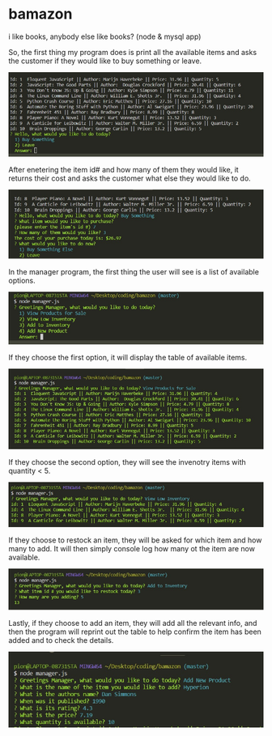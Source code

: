 # bamazon
i like books, anybody else like books? (node &amp; mysql app)



So, the first thing my program does is print all the available items and asks the customer if they would like to buy something or leave.  

![Alt text](images/firstoption.jpg?raw=true "start")

After enetering the item id# and how many of them they would like, it returns their cost and asks the customer what else they would like to do.

![Alt text](images/itemamount.jpg?raw=true "stuff")

In the manager program, the first thing the user will see is a list of available options.  

![Alt text](images/manager0.jpg?raw=true "manager interface")

If they choose the first option, it will display the table of available items.

![Alt text](images/manager1.jpg?raw=true "manager interface")

If they choose the second option, they will see the invenotry items with quantity < 5. 

![Alt text](images/manager2.jpg?raw=true "manager interface")

If they choose to restock an item, they will be asked for which item and how many to add.  It will then simply console log how many ot the item are now available.  

![Alt text](images/manager3.jpg?raw=true "manager interface")

Lastly, if they choose to add an item, they will add all the relevant info, and then the program will reprint out the table to help confirm the item has been added and to check the details. 

![Alt text](images/manager4.jpg?raw=true "manager interface")


